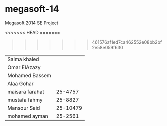 megasoft-14
===========

Megasoft 2014 SE Project
<table>
	<tr>
		<td>Salma khaled</td>
	</tr>
	<tr>
		<td>Omar ElAzazy</td>
	</tr>
	<tr>
		<td>Mohamed Bassem</td>
	</tr>
	<tr>
		<td>Alaa Gohar</td>
		</tr>
		<tr>
	<td>
		maisara farahat
	</td>
	<td>
		25-4757
	</td>
	</tr>
	<tr>
	<td>
		mustafa fahmy
	</td>
	<td>
		25-8827
	</td>
	</tr>
<<<<<<< HEAD
<tr>
	<td>
		Mansour Said
	</td>
	<td>
		25-10479
	</td>
	</tr>
=======
	<tr>
	<td>
		mohamed ayman
	</td>
	<td>
		25-2561
	</td>
	</tr>

>>>>>>> 461576af1ed7ca462552e08bb2bf2e58e059f630
</table>

